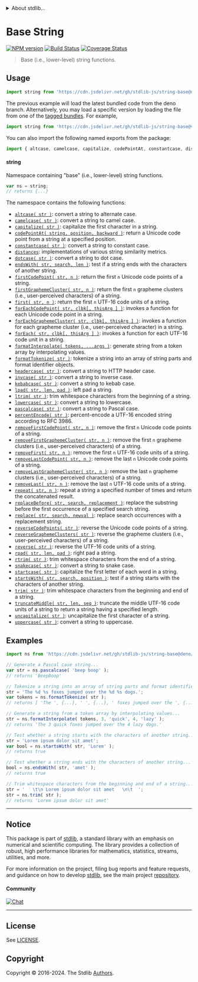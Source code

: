<!--

@license Apache-2.0

Copyright (c) 2022 The Stdlib Authors.

Licensed under the Apache License, Version 2.0 (the "License");
you may not use this file except in compliance with the License.
You may obtain a copy of the License at

   http://www.apache.org/licenses/LICENSE-2.0

Unless required by applicable law or agreed to in writing, software
distributed under the License is distributed on an "AS IS" BASIS,
WITHOUT WARRANTIES OR CONDITIONS OF ANY KIND, either express or implied.
See the License for the specific language governing permissions and
limitations under the License.

-->


<details>
  <summary>
    About stdlib...
  </summary>
  <p>We believe in a future in which the web is a preferred environment for numerical computation. To help realize this future, we've built stdlib. stdlib is a standard library, with an emphasis on numerical and scientific computation, written in JavaScript (and C) for execution in browsers and in Node.js.</p>
  <p>The library is fully decomposable, being architected in such a way that you can swap out and mix and match APIs and functionality to cater to your exact preferences and use cases.</p>
  <p>When you use stdlib, you can be absolutely certain that you are using the most thorough, rigorous, well-written, studied, documented, tested, measured, and high-quality code out there.</p>
  <p>To join us in bringing numerical computing to the web, get started by checking us out on <a href="https://github.com/stdlib-js/stdlib">GitHub</a>, and please consider <a href="https://opencollective.com/stdlib">financially supporting stdlib</a>. We greatly appreciate your continued support!</p>
</details>

# Base String

[![NPM version][npm-image]][npm-url] [![Build Status][test-image]][test-url] [![Coverage Status][coverage-image]][coverage-url] <!-- [![dependencies][dependencies-image]][dependencies-url] -->

> Base (i.e., lower-level) string functions.



<section class="usage">

## Usage

```javascript
import string from 'https://cdn.jsdelivr.net/gh/stdlib-js/string-base@deno/mod.js';
```
The previous example will load the latest bundled code from the deno branch. Alternatively, you may load a specific version by loading the file from one of the [tagged bundles](https://github.com/stdlib-js/string-base/tags). For example,

```javascript
import string from 'https://cdn.jsdelivr.net/gh/stdlib-js/string-base@v0.2.0-deno/mod.js';
```

You can also import the following named exports from the package:

```javascript
import { altcase, camelcase, capitalize, codePointAt, constantcase, distances, dotcase, endsWith, first, firstCodePoint, firstGraphemeCluster, forEach, forEachCodePoint, forEachGraphemeCluster, formatInterpolate, formatTokenize, headercase, invcase, kebabcase, lowercase, lpad, ltrim, pascalcase, percentEncode, removeFirst, removeFirstCodePoint, removeFirstGraphemeCluster, removeLast, removeLastCodePoint, removeLastGraphemeCluster, repeat, replace, replaceBefore, reverse, reverseCodePoints, reverseGraphemeClusters, rpad, rtrim, snakecase, startcase, startsWith, trim, truncateMiddle, uncapitalize, uppercase } from 'https://cdn.jsdelivr.net/gh/stdlib-js/string-base@deno/mod.js';
```

#### string

Namespace containing "base" (i.e., lower-level) string functions.

```javascript
var ns = string;
// returns {...}
```

The namespace contains the following functions:

<!-- <toc pattern="*"> -->

<div class="namespace-toc">

-   <span class="signature">[`altcase( str )`][@stdlib/string/base/altcase]</span><span class="delimiter">: </span><span class="description">convert a string to alternate case.</span>
-   <span class="signature">[`camelcase( str )`][@stdlib/string/base/camelcase]</span><span class="delimiter">: </span><span class="description">convert a string to camel case.</span>
-   <span class="signature">[`capitalize( str )`][@stdlib/string/base/capitalize]</span><span class="delimiter">: </span><span class="description">capitalize the first character in a string.</span>
-   <span class="signature">[`codePointAt( string, position, backward )`][@stdlib/string/base/code-point-at]</span><span class="delimiter">: </span><span class="description">return a Unicode code point from a string at a specified position.</span>
-   <span class="signature">[`constantcase( str )`][@stdlib/string/base/constantcase]</span><span class="delimiter">: </span><span class="description">convert a string to constant case.</span>
-   <span class="signature">[`distances`][@stdlib/string/base/distances]</span><span class="delimiter">: </span><span class="description">implementations of various string similarity metrics.</span>
-   <span class="signature">[`dotcase( str )`][@stdlib/string/base/dotcase]</span><span class="delimiter">: </span><span class="description">convert a string to dot case.</span>
-   <span class="signature">[`endsWith( str, search, len )`][@stdlib/string/base/ends-with]</span><span class="delimiter">: </span><span class="description">test if a string ends with the characters of another string.</span>
-   <span class="signature">[`firstCodePoint( str, n )`][@stdlib/string/base/first-code-point]</span><span class="delimiter">: </span><span class="description">return the first `n` Unicode code points of a string.</span>
-   <span class="signature">[`firstGraphemeCluster( str, n )`][@stdlib/string/base/first-grapheme-cluster]</span><span class="delimiter">: </span><span class="description">return the first `n` grapheme clusters (i.e., user-perceived characters) of a string.</span>
-   <span class="signature">[`first( str, n )`][@stdlib/string/base/first]</span><span class="delimiter">: </span><span class="description">return the first `n` UTF-16 code units of a string.</span>
-   <span class="signature">[`forEachCodePoint( str, clbk[, thisArg ] )`][@stdlib/string/base/for-each-code-point]</span><span class="delimiter">: </span><span class="description">invokes a function for each Unicode code point in a string.</span>
-   <span class="signature">[`forEachGraphemeCluster( str, clbk[, thisArg ] )`][@stdlib/string/base/for-each-grapheme-cluster]</span><span class="delimiter">: </span><span class="description">invokes a function for each grapheme cluster (i.e., user-perceived character) in a string.</span>
-   <span class="signature">[`forEach( str, clbk[, thisArg ] )`][@stdlib/string/base/for-each]</span><span class="delimiter">: </span><span class="description">invokes a function for each UTF-16 code unit in a string.</span>
-   <span class="signature">[`formatInterpolate( tokens, ...args )`][@stdlib/string/base/format-interpolate]</span><span class="delimiter">: </span><span class="description">generate string from a token array by interpolating values.</span>
-   <span class="signature">[`formatTokenize( str )`][@stdlib/string/base/format-tokenize]</span><span class="delimiter">: </span><span class="description">tokenize a string into an array of string parts and format identifier objects.</span>
-   <span class="signature">[`headercase( str )`][@stdlib/string/base/headercase]</span><span class="delimiter">: </span><span class="description">convert a string to HTTP header case.</span>
-   <span class="signature">[`invcase( str )`][@stdlib/string/base/invcase]</span><span class="delimiter">: </span><span class="description">convert a string to inverse case.</span>
-   <span class="signature">[`kebabcase( str )`][@stdlib/string/base/kebabcase]</span><span class="delimiter">: </span><span class="description">convert a string to kebab case.</span>
-   <span class="signature">[`lpad( str, len, pad )`][@stdlib/string/base/left-pad]</span><span class="delimiter">: </span><span class="description">left pad a string.</span>
-   <span class="signature">[`ltrim( str )`][@stdlib/string/base/left-trim]</span><span class="delimiter">: </span><span class="description">trim whitespace characters from the beginning of a string.</span>
-   <span class="signature">[`lowercase( str )`][@stdlib/string/base/lowercase]</span><span class="delimiter">: </span><span class="description">convert a string to lowercase.</span>
-   <span class="signature">[`pascalcase( str )`][@stdlib/string/base/pascalcase]</span><span class="delimiter">: </span><span class="description">convert a string to Pascal case.</span>
-   <span class="signature">[`percentEncode( str )`][@stdlib/string/base/percent-encode]</span><span class="delimiter">: </span><span class="description">percent-encode a UTF-16 encoded string according to RFC 3986.</span>
-   <span class="signature">[`removeFirstCodePoint( str, n )`][@stdlib/string/base/remove-first-code-point]</span><span class="delimiter">: </span><span class="description">remove the first `n` Unicode code points of a string.</span>
-   <span class="signature">[`removeFirstGraphemeCluster( str, n )`][@stdlib/string/base/remove-first-grapheme-cluster]</span><span class="delimiter">: </span><span class="description">remove the first `n` grapheme clusters (i.e., user-perceived characters) of a string.</span>
-   <span class="signature">[`removeFirst( str, n )`][@stdlib/string/base/remove-first]</span><span class="delimiter">: </span><span class="description">remove the first `n` UTF-16 code units of a string.</span>
-   <span class="signature">[`removeLastCodePoint( str, n )`][@stdlib/string/base/remove-last-code-point]</span><span class="delimiter">: </span><span class="description">remove the last `n` Unicode code points of a string.</span>
-   <span class="signature">[`removeLastGraphemeCluster( str, n )`][@stdlib/string/base/remove-last-grapheme-cluster]</span><span class="delimiter">: </span><span class="description">remove the last `n` grapheme clusters (i.e., user-perceived characters) of a string.</span>
-   <span class="signature">[`removeLast( str, n )`][@stdlib/string/base/remove-last]</span><span class="delimiter">: </span><span class="description">remove the last `n` UTF-16 code units of a string.</span>
-   <span class="signature">[`repeat( str, n )`][@stdlib/string/base/repeat]</span><span class="delimiter">: </span><span class="description">repeat a string a specified number of times and return the concatenated result.</span>
-   <span class="signature">[`replaceBefore( str, search, replacement )`][@stdlib/string/base/replace-before]</span><span class="delimiter">: </span><span class="description">replace the substring before the first occurrence of a specified search string.</span>
-   <span class="signature">[`replace( str, search, newval )`][@stdlib/string/base/replace]</span><span class="delimiter">: </span><span class="description">replace search occurrences with a replacement string.</span>
-   <span class="signature">[`reverseCodePoints( str )`][@stdlib/string/base/reverse-code-points]</span><span class="delimiter">: </span><span class="description">reverse the Unicode code points of a string.</span>
-   <span class="signature">[`reverseGraphemeClusters( str )`][@stdlib/string/base/reverse-grapheme-clusters]</span><span class="delimiter">: </span><span class="description">reverse the grapheme clusters (i.e., user-perceived characters) of a string.</span>
-   <span class="signature">[`reverse( str )`][@stdlib/string/base/reverse]</span><span class="delimiter">: </span><span class="description">reverse the UTF-16 code units of a string.</span>
-   <span class="signature">[`rpad( str, len, pad )`][@stdlib/string/base/right-pad]</span><span class="delimiter">: </span><span class="description">right pad a string.</span>
-   <span class="signature">[`rtrim( str )`][@stdlib/string/base/right-trim]</span><span class="delimiter">: </span><span class="description">trim whitespace characters from the end of a string.</span>
-   <span class="signature">[`snakecase( str )`][@stdlib/string/base/snakecase]</span><span class="delimiter">: </span><span class="description">convert a string to snake case.</span>
-   <span class="signature">[`startcase( str )`][@stdlib/string/base/startcase]</span><span class="delimiter">: </span><span class="description">capitalize the first letter of each word in a string.</span>
-   <span class="signature">[`startsWith( str, search, position )`][@stdlib/string/base/starts-with]</span><span class="delimiter">: </span><span class="description">test if a string starts with the characters of another string.</span>
-   <span class="signature">[`trim( str )`][@stdlib/string/base/trim]</span><span class="delimiter">: </span><span class="description">trim whitespace characters from the beginning and end of a string.</span>
-   <span class="signature">[`truncateMiddle( str, len, seq )`][@stdlib/string/base/truncate-middle]</span><span class="delimiter">: </span><span class="description">truncate the middle UTF-16 code units of a string to return a string having a specified length.</span>
-   <span class="signature">[`uncapitalize( str )`][@stdlib/string/base/uncapitalize]</span><span class="delimiter">: </span><span class="description">uncapitalize the first character of a string.</span>
-   <span class="signature">[`uppercase( str )`][@stdlib/string/base/uppercase]</span><span class="delimiter">: </span><span class="description">convert a string to uppercase.</span>

</div>

<!-- </toc> -->

</section>

<!-- /.usage -->

<!-- Package notes. Make sure to keep an empty line after the `section` element and another before the `/section` close. -->

<section class="notes">

</section>

<!-- /.notes -->

<section class="examples">

## Examples

<!-- TODO: better examples -->

<!-- eslint no-undef: "error" -->

```javascript
import ns from 'https://cdn.jsdelivr.net/gh/stdlib-js/string-base@deno/mod.js';

// Generate a Pascal case string...
var str = ns.pascalcase( 'beep boop' );
// returns 'BeepBoop'

// Tokenize a string into an array of string parts and format identifier objects...
str = 'The %d %s foxes jumped over the %d %s dogs.';
var tokens = ns.formatTokenize( str );
// returns [ 'The ', {...}, ' ', {...}, ' foxes jumped over the ', {...}, ' ', {...}, ' dogs.' ]

// Generate a string from a token array by interpolating values...
str = ns.formatInterpolate( tokens, 3, 'quick', 4, 'lazy' );
// returns 'The 3 quick foxes jumped over the 4 lazy dogs.'

// Test whether a string starts with the characters of another string...
str = 'Lorem ipsum dolor sit amet';
var bool = ns.startsWith( str, 'Lorem' );
// returns true

// Test whether a string ends with the characters of another string...
bool = ns.endsWith( str, 'amet' );
// returns true

// Trim whitespace characters from the beginning and end of a string...
str = '   \t\n Lorem ipsum dolor sit amet   \n\t  ';
str = ns.trim( str );
// returns 'Lorem ipsum dolor sit amet'
```

</section>

<!-- /.examples -->

<!-- Section for related `stdlib` packages. Do not manually edit this section, as it is automatically populated. -->

<section class="related">

</section>

<!-- /.related -->

<!-- Section for all links. Make sure to keep an empty line after the `section` element and another before the `/section` close. -->


<section class="main-repo" >

* * *

## Notice

This package is part of [stdlib][stdlib], a standard library with an emphasis on numerical and scientific computing. The library provides a collection of robust, high performance libraries for mathematics, statistics, streams, utilities, and more.

For more information on the project, filing bug reports and feature requests, and guidance on how to develop [stdlib][stdlib], see the main project [repository][stdlib].

#### Community

[![Chat][chat-image]][chat-url]

---

## License

See [LICENSE][stdlib-license].


## Copyright

Copyright &copy; 2016-2024. The Stdlib [Authors][stdlib-authors].

</section>

<!-- /.stdlib -->

<!-- Section for all links. Make sure to keep an empty line after the `section` element and another before the `/section` close. -->

<section class="links">

[npm-image]: http://img.shields.io/npm/v/@stdlib/string-base.svg
[npm-url]: https://npmjs.org/package/@stdlib/string-base

[test-image]: https://github.com/stdlib-js/string-base/actions/workflows/test.yml/badge.svg?branch=v0.2.0
[test-url]: https://github.com/stdlib-js/string-base/actions/workflows/test.yml?query=branch:v0.2.0

[coverage-image]: https://img.shields.io/codecov/c/github/stdlib-js/string-base/main.svg
[coverage-url]: https://codecov.io/github/stdlib-js/string-base?branch=main

<!--

[dependencies-image]: https://img.shields.io/david/stdlib-js/string-base.svg
[dependencies-url]: https://david-dm.org/stdlib-js/string-base/main

-->

[chat-image]: https://img.shields.io/gitter/room/stdlib-js/stdlib.svg
[chat-url]: https://app.gitter.im/#/room/#stdlib-js_stdlib:gitter.im

[stdlib]: https://github.com/stdlib-js/stdlib

[stdlib-authors]: https://github.com/stdlib-js/stdlib/graphs/contributors

[umd]: https://github.com/umdjs/umd
[es-module]: https://developer.mozilla.org/en-US/docs/Web/JavaScript/Guide/Modules

[deno-url]: https://github.com/stdlib-js/string-base/tree/deno
[deno-readme]: https://github.com/stdlib-js/string-base/blob/deno/README.md
[umd-url]: https://github.com/stdlib-js/string-base/tree/umd
[umd-readme]: https://github.com/stdlib-js/string-base/blob/umd/README.md
[esm-url]: https://github.com/stdlib-js/string-base/tree/esm
[esm-readme]: https://github.com/stdlib-js/string-base/blob/esm/README.md
[branches-url]: https://github.com/stdlib-js/string-base/blob/main/branches.md

[stdlib-license]: https://raw.githubusercontent.com/stdlib-js/string-base/main/LICENSE

<!-- <toc-links> -->

[@stdlib/string/base/altcase]: https://github.com/stdlib-js/string-base-altcase/tree/deno

[@stdlib/string/base/camelcase]: https://github.com/stdlib-js/string-base-camelcase/tree/deno

[@stdlib/string/base/capitalize]: https://github.com/stdlib-js/string-base-capitalize/tree/deno

[@stdlib/string/base/code-point-at]: https://github.com/stdlib-js/string-base-code-point-at/tree/deno

[@stdlib/string/base/constantcase]: https://github.com/stdlib-js/string-base-constantcase/tree/deno

[@stdlib/string/base/distances]: https://github.com/stdlib-js/string-base-distances/tree/deno

[@stdlib/string/base/dotcase]: https://github.com/stdlib-js/string-base-dotcase/tree/deno

[@stdlib/string/base/ends-with]: https://github.com/stdlib-js/string-base-ends-with/tree/deno

[@stdlib/string/base/first-code-point]: https://github.com/stdlib-js/string-base-first-code-point/tree/deno

[@stdlib/string/base/first-grapheme-cluster]: https://github.com/stdlib-js/string-base-first-grapheme-cluster/tree/deno

[@stdlib/string/base/first]: https://github.com/stdlib-js/string-base-first/tree/deno

[@stdlib/string/base/for-each-code-point]: https://github.com/stdlib-js/string-base-for-each-code-point/tree/deno

[@stdlib/string/base/for-each-grapheme-cluster]: https://github.com/stdlib-js/string-base-for-each-grapheme-cluster/tree/deno

[@stdlib/string/base/for-each]: https://github.com/stdlib-js/string-base-for-each/tree/deno

[@stdlib/string/base/format-interpolate]: https://github.com/stdlib-js/string-base-format-interpolate/tree/deno

[@stdlib/string/base/format-tokenize]: https://github.com/stdlib-js/string-base-format-tokenize/tree/deno

[@stdlib/string/base/headercase]: https://github.com/stdlib-js/string-base-headercase/tree/deno

[@stdlib/string/base/invcase]: https://github.com/stdlib-js/string-base-invcase/tree/deno

[@stdlib/string/base/kebabcase]: https://github.com/stdlib-js/string-base-kebabcase/tree/deno

[@stdlib/string/base/left-pad]: https://github.com/stdlib-js/string-base-left-pad/tree/deno

[@stdlib/string/base/left-trim]: https://github.com/stdlib-js/string-base-left-trim/tree/deno

[@stdlib/string/base/lowercase]: https://github.com/stdlib-js/string-base-lowercase/tree/deno

[@stdlib/string/base/pascalcase]: https://github.com/stdlib-js/string-base-pascalcase/tree/deno

[@stdlib/string/base/percent-encode]: https://github.com/stdlib-js/string-base-percent-encode/tree/deno

[@stdlib/string/base/remove-first-code-point]: https://github.com/stdlib-js/string-base-remove-first-code-point/tree/deno

[@stdlib/string/base/remove-first-grapheme-cluster]: https://github.com/stdlib-js/string-base-remove-first-grapheme-cluster/tree/deno

[@stdlib/string/base/remove-first]: https://github.com/stdlib-js/string-base-remove-first/tree/deno

[@stdlib/string/base/remove-last-code-point]: https://github.com/stdlib-js/string-base-remove-last-code-point/tree/deno

[@stdlib/string/base/remove-last-grapheme-cluster]: https://github.com/stdlib-js/string-base-remove-last-grapheme-cluster/tree/deno

[@stdlib/string/base/remove-last]: https://github.com/stdlib-js/string-base-remove-last/tree/deno

[@stdlib/string/base/repeat]: https://github.com/stdlib-js/string-base-repeat/tree/deno

[@stdlib/string/base/replace-before]: https://github.com/stdlib-js/string-base-replace-before/tree/deno

[@stdlib/string/base/replace]: https://github.com/stdlib-js/string-base-replace/tree/deno

[@stdlib/string/base/reverse-code-points]: https://github.com/stdlib-js/string-base-reverse-code-points/tree/deno

[@stdlib/string/base/reverse-grapheme-clusters]: https://github.com/stdlib-js/string-base-reverse-grapheme-clusters/tree/deno

[@stdlib/string/base/reverse]: https://github.com/stdlib-js/string-base-reverse/tree/deno

[@stdlib/string/base/right-pad]: https://github.com/stdlib-js/string-base-right-pad/tree/deno

[@stdlib/string/base/right-trim]: https://github.com/stdlib-js/string-base-right-trim/tree/deno

[@stdlib/string/base/snakecase]: https://github.com/stdlib-js/string-base-snakecase/tree/deno

[@stdlib/string/base/startcase]: https://github.com/stdlib-js/string-base-startcase/tree/deno

[@stdlib/string/base/starts-with]: https://github.com/stdlib-js/string-base-starts-with/tree/deno

[@stdlib/string/base/trim]: https://github.com/stdlib-js/string-base-trim/tree/deno

[@stdlib/string/base/truncate-middle]: https://github.com/stdlib-js/string-base-truncate-middle/tree/deno

[@stdlib/string/base/uncapitalize]: https://github.com/stdlib-js/string-base-uncapitalize/tree/deno

[@stdlib/string/base/uppercase]: https://github.com/stdlib-js/string-base-uppercase/tree/deno

<!-- </toc-links> -->

</section>

<!-- /.links -->
